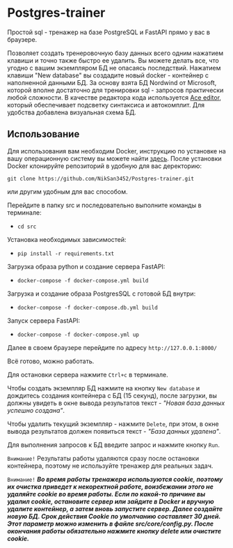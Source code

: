 # Postgres-trainer
Простой sql - тренажер на базе PostgreSQL и FastAPI прямо у вас в браузере.

Позволяет создать тренеровочную базу данных всего одним нажатием клавиши и точно также быстро ее удалить. Вы можете делать все, что угодно с вашим экземпляром БД не опасаясь последствий. Нажатием клавиши "New database" вы создадите новый docker - контейнер с наполненной данными БД.
За основу взята БД Nordwind от Microsoft, которой вполне достаточно для тренировки sql - запросов практически любой сложности.
В качестве редактора кода используется [Ace editor](https://ace.c9.io/), который обеспечивает подсветку синтаксиса и автокомплит.
Для удобства добавлена визуальная схема БД.

## Использование

Для использования вам необходим Docker, инструкцию по установке на вашу операционную систему вы можете найти [здесь](https://docs.docker.com/engine/install/).
После установки Docker клонируйте репозиторий в удобную для вас деректорию:

```git clone https://github.com/NikSan3452/Postgres-trainer.git```

или другим удобным для вас способом.

Перейдите в папку src и последовательно выполните команды в терминале:

 - ```cd src```

Установка необходимых зависимостей:
- ```pip install -r requirements.txt```

Загрузка образа python и создание сервера FastAPI:
- ```docker-compose -f docker-compose.yml build```

Загрузка и создание образа PostgresSQL с готовой БД внутри:
- ```docker-compose -f docker-compose.db.yml build```

Запуск сервера FastAPI:
- ```docker-compose -f docker-compose.yml up```

Далее в своем браузере перейдите по адресу ```http://127.0.0.1:8000/```

Всё готово, можно работать.

Для остановки сервера нажмите ```Сtrl+c``` в терминале.

Чтобы создать экземпляр БД нажмите на кнопку ```New database``` и дождитесь создания контейнера с БД (15 секунд), после загрузки, вы должны увидеть в окне вывода результатов текст - *"Новая база данных успешно создана"*.

Чтобы удалить текущий экземпляр - нажмите ```Delete```, при этом, в окне вывода результатов должен появиться текст - *"База данных удалена"*.

Для выполнения запросов к БД введите запрос и нажмите кнопку ```Run```. 

```Внимание!``` Результаты работы удаляются сразу после остановки контейнера, поэтому не используйте тренажер для реальных задач.

```Внимание!``` ***Во время работы тренажера используются cookie, поэтому их очистка приведет к некоректной работе, воизбежании этого не удаляйте cookie во время работы. Если по какой-то причине вы удалил cookie, остановите сервер или зайдите в Docker и вручную удалите контейнер, а затем вновь запустите сервер. Далее создайте новую БД. Срок действия Cookie по умолчанию составляет 30 дней. Этот параметр можно изменить в файле src/core/config.py. После окончания работы обязательно нажмите кнопку delete или очистите cookie.***
